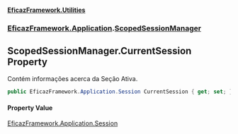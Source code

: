 #### [EficazFramework.Utilities](EficazFrameworkUtilities.md 'EficazFramework Utilities')
### [EficazFramework.Application](EficazFrameworkUtilities.md#EficazFramework.Application 'EficazFramework.Application').[ScopedSessionManager](ScopedSessionManager.md 'EficazFramework.Application.ScopedSessionManager')

## ScopedSessionManager.CurrentSession Property

Contém informações acerca da Seção Ativa.

```csharp
public EficazFramework.Application.Session CurrentSession { get; set; }
```

#### Property Value
[EficazFramework.Application.Session](https://docs.microsoft.com/en-us/dotnet/api/EficazFramework.Application.Session 'EficazFramework.Application.Session')